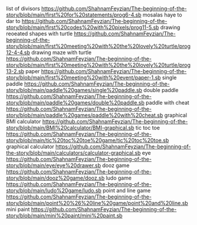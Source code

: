 list of divisors https://github.com/ShahnamFeyzian/The-beginning-of-the-story/blob/main/first%20for%20statements/prog6-4.sb
mosalas haye to dar to https://github.com/ShahnamFeyzian/The-beginning-of-the-story/blob/main/first%20codes%20with%20pixels/prog11-5.sb
drawing reoeated shapes with turtle https://github.com/ShahnamFeyzian/The-beginning-of-the-story/blob/main/first%20meeting%20with%20the%20lovely%20turtle/prog12-4-4.sb
drawing maze with turtle https://github.com/ShahnamFeyzian/The-beginning-of-the-story/blob/main/first%20meeting%20with%20the%20lovely%20turtle/prog13-2.sb
paper https://github.com/ShahnamFeyzian/The-beginning-of-the-story/blob/main/first%20meeting%20with%20event/paper-1.sb
single paddle https://github.com/ShahnamFeyzian/The-beginning-of-the-story/blob/main/paddle%20games/single%20paddle.sb
double paddle https://github.com/ShahnamFeyzian/The-beginning-of-the-story/blob/main/paddle%20games/double%20paddle.sb
paddle with cheat https://github.com/ShahnamFeyzian/The-beginning-of-the-story/blob/main/paddle%20games/paddle%20with%20cheat.sb
graphical BMI calculator https://github.com/ShahnamFeyzian/The-beginning-of-the-story/blob/main/BMI%20calculator/BMI-graphical.sb
tic toc toe https://github.com/ShahnamFeyzian/The-beginning-of-the-story/blob/main/tic%20toc%20toe%20game/tic%20toc%20toe.sb
graphical calculator https://github.com/ShahnamFeyzian/The-beginning-of-the-story/blob/main/calculators/calculator-graphical.sb
eye https://github.com/ShahnamFeyzian/The-beginning-of-the-story/blob/main/eye/eye%20drawer.sb
dooz game https://github.com/ShahnamFeyzian/The-beginning-of-the-story/blob/main/dooz%20game/dooz.sb
ludo game https://github.com/ShahnamFeyzian/The-beginning-of-the-story/blob/main/ludo%20game/ludo.sb
point and line game https://github.com/ShahnamFeyzian/The-beginning-of-the-story/blob/main/point%20%26%20line%20game/point%20and%20line.sb
mini paint https://github.com/ShahnamFeyzian/The-beginning-of-the-story/blob/main/mini%20paint/mini%20paint.sb

